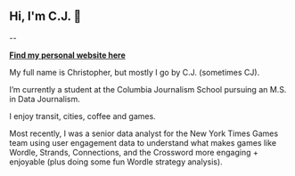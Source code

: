 ## Hi, I'm C.J. 👋
--

[**Find my personal website here**](https://cj-robinson.github.io/)

My full name is Christopher, but mostly I go by C.J. (sometimes CJ).

I’m currently a student at the Columbia Journalism School pursuing an M.S. in Data Journalism.

I enjoy transit, cities, coffee and games.

Most recently, I was a senior data analyst for the New York Times Games team using user engagement data to understand what makes games like Wordle, Strands, Connections, and the Crossword more engaging + enjoyable (plus doing some fun Wordle strategy analysis).


<!--
**cj-robinson/cj-robinson** is a ✨ _special_ ✨ repository because its `README.md` (this file) appears on your GitHub profile.

Here are some ideas to get you started:

- 🔭 I’m currently working on ...
- 🌱 I’m currently learning ...
- 👯 I’m looking to collaborate on ...
- 🤔 I’m looking for help with ...
- 💬 Ask me about ...
- 📫 How to reach me: ...
- 😄 Pronouns: ...
- ⚡ Fun fact: ...
-->
